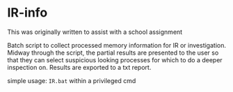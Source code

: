 # IR-info
This was originally written to assist with a school assignment

Batch script to collect processed memory information for IR or investigation. Midway through the script, the partial results are presented to the user so that they can select suspicious looking processes for which to do a deeper inspection on. Results are exported to a txt report.

simple usage: `IR.bat` within a privileged cmd  
